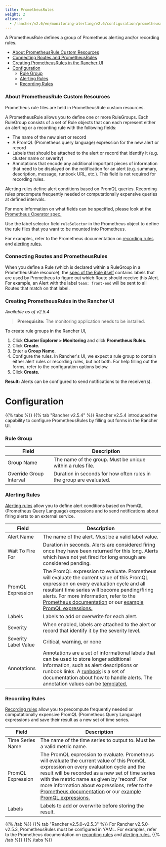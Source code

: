 ```yaml
---
title: PrometheusRules
weight: 2
aliases:
  - /rancher/v2.6/en/monitoring-alerting/v2.6/configuration/prometheusrules
---
```


A PrometheusRule defines a group of Prometheus alerting and/or recording rules.

- [About PrometheusRule Custom Resources](#about-prometheusrule-custom-resources)
- [Connecting Routes and PrometheusRules](#connecting-routes-and-prometheusrules)
- [Creating PrometheusRules in the Rancher UI](#creating-prometheusrules-in-the-rancher-ui)
- [Configuration](#configuration)
  - [Rule Group](#rule-group)
  - [Alerting Rules](#alerting-rules)
  - [Recording Rules](#recording-rules)

### About PrometheusRule Custom Resources

Prometheus rule files are held in PrometheusRule custom resources.

A PrometheusRule allows you to define one or more RuleGroups. Each RuleGroup consists of a set of Rule objects that can each represent either an alerting or a recording rule with the following fields:

- The name of the new alert or record
- A PromQL (Prometheus query language) expression for the new alert or record
- Labels that should be attached to the alert or record that identify it (e.g. cluster name or severity)
- Annotations that encode any additional important pieces of information that need to be displayed on the notification for an alert (e.g. summary, description, message, runbook URL, etc.). This field is not required for recording rules.

Alerting rules define alert conditions based on PromQL queries. Recording rules precompute frequently needed or computationally expensive queries at defined intervals.

For more information on what fields can be specified, please look at the [Prometheus Operator spec.](https://github.com/prometheus-operator/prometheus-operator/blob/master/Documentation/api.md#prometheusrulespec)

Use the label selector field `ruleSelector` in the Prometheus object to define the rule files that you want to be mounted into Prometheus.

For examples, refer to the Prometheus documentation on [recording rules](https://prometheus.io/docs/prometheus/latest/configuration/recording_rules/) and [alerting rules.](https://prometheus.io/docs/prometheus/latest/configuration/alerting_rules/)

### Connecting Routes and PrometheusRules

When you define a Rule (which is declared within a RuleGroup in a PrometheusRule resource), the [spec of the Rule itself](https://github.com/prometheus-operator/prometheus-operator/blob/master/Documentation/api.md#rule) contains labels that are used by Prometheus to figure out which Route should receive this Alert. For example, an Alert with the label `team: front-end` will be sent to all Routes that match on that label.

### Creating PrometheusRules in the Rancher UI

_Available as of v2.5.4_

> **Prerequisite:** The monitoring application needs to be installed.

To create rule groups in the Rancher UI,

1. Click **Cluster Explorer > Monitoring** and click **Prometheus Rules.** 
1. Click **Create.**
1. Enter a **Group Name.**
1. Configure the rules. In Rancher's UI, we expect a rule group to contain either alert rules or recording rules, but not both. For help filling out the forms, refer to the configuration options below.
1. Click **Create.**

**Result:** Alerts can be configured to send notifications to the receiver(s).

# Configuration

{{% tabs %}}
{{% tab "Rancher v2.5.4" %}}
Rancher v2.5.4 introduced the capability to configure PrometheusRules by filling out forms in the Rancher UI.


### Rule Group

| Field | Description |
|-------|----------------|
| Group Name |  The name of the group. Must be unique within a rules file.   |
| Override Group Interval |  Duration in seconds for how often rules in the group are evaluated.    |


### Alerting Rules

[Alerting rules](https://prometheus.io/docs/prometheus/latest/configuration/alerting_rules/) allow you to define alert conditions based on PromQL (Prometheus Query Language) expressions and to send notifications about firing alerts to an external service.

| Field | Description |
|-------|----------------|
| Alert Name |  The name of the alert. Must be a valid label value.   |
| Wait To Fire For |   Duration in seconds. Alerts are considered firing once they have been returned for this long. Alerts which have not yet fired for long enough are considered pending. |
| PromQL Expression |   The PromQL expression to evaluate. Prometheus will evaluate the current value of this PromQL expression on every evaluation cycle and all resultant time series will become pending/firing alerts. For more information, refer to the [Prometheus documentation](https://prometheus.io/docs/prometheus/latest/querying/basics/) or our [example PromQL expressions.](../expression) |
| Labels |  Labels to add or overwrite for each alert.      |
| Severity |   When enabled, labels are attached to the alert or record that identify it by the severity level.  |
| Severity Label Value | Critical, warning, or none |
| Annotations |  Annotations are a set of informational labels that can be used to store longer additional information, such as alert descriptions or runbook links. A [runbook](https://en.wikipedia.org/wiki/Runbook) is a set of documentation about how to handle alerts. The annotation values can be [templated.](https://prometheus.io/docs/prometheus/latest/configuration/alerting_rules/#templating)  |

### Recording Rules

[Recording rules](https://prometheus.io/docs/prometheus/latest/configuration/recording_rules/#recording-rules) allow you to precompute frequently needed or computationally expensive PromQL (Prometheus Query Language) expressions and save their result as a new set of time series. 

| Field | Description |
|-------|----------------|
| Time Series Name |   The name of the time series to output to. Must be a valid metric name.  |
| PromQL Expression |  The PromQL expression to evaluate. Prometheus will evaluate the current value of this PromQL expression on every evaluation cycle and the result will be recorded as a new set of time series with the metric name as given by 'record'.  For more information about expressions, refer to the [Prometheus documentation](https://prometheus.io/docs/prometheus/latest/querying/basics/) or our [example PromQL expressions.](../expression)  |
| Labels |   Labels to add or overwrite before storing the result.     |

{{% /tab %}}
{{% tab "Rancher v2.5.0-v2.5.3" %}}
For Rancher v2.5.0-v2.5.3, PrometheusRules must be configured in YAML. For examples, refer to the Prometheus documentation on [recording rules](https://prometheus.io/docs/prometheus/latest/configuration/recording_rules/) and [alerting rules.](https://prometheus.io/docs/prometheus/latest/configuration/alerting_rules/)
{{% /tab %}}
{{% /tabs %}}